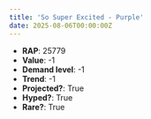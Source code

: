 ```yaml
---
title: 'So Super Excited - Purple'
date: 2025-08-06T00:00:00Z
---
```

- **RAP**: 25779
- **Value**: -1
- **Demand level**: -1
- **Trend**: -1
- **Projected?**: True
- **Hyped?**: True
- **Rare?**: True
